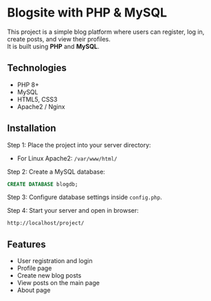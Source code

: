 # Blogsite with PHP & MySQL

This project is a simple blog platform where users can register, log in, create posts, and view their profiles.  
It is built using **PHP** and **MySQL**.

## Technologies
- PHP 8+
- MySQL
- HTML5, CSS3
- Apache2 / Nginx

## Installation
Step 1:
Place the project into your server directory:  
- For Linux Apache2: `/var/www/html/`

Step 2:
Create a MySQL database:
```sql
CREATE DATABASE blogdb;
```
Step 3:
Configure database settings inside `config.php`.

Step 4:
Start your server and open in browser:
```
http://localhost/project/
```

## Features
- User registration and login  
- Profile page  
- Create new blog posts  
- View posts on the main page  
- About page  
